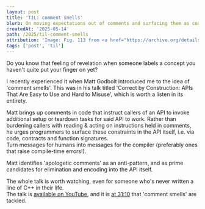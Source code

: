 ```yaml
---
layout: post
title: 'TIL: comment smells'
blurb: On moving expectations out of comments and surfacing them as code.
createdAt: '2025-05-14'
path: /2025/til-comment-smells
attribution: 'Image: Fig. 113 from <a href="https://archive.org/details/plainhometalkabo00foot/page/n11/mode/2up" target="_blank"><em>Plain Home Talk</em> (1896)</a> by Edward B. Foote, out of copyright.'
tags: ['post', 'til']
---
```


<!-- markdownlint-disable MD033 no-inline-html -->

Do you know that feeling of revelation when someone labels a concept you haven't quite put
your finger on yet?

I recently experienced it when Matt Godbolt introduced me to the idea of 'comment smells'.
This was in his talk titled 'Correct by Construction: APIs That Are Easy to Use and Hard
to Misuse', which is worth a listen in its entirety.

Matt brings up comments in code that instruct callers of an API to invoke additional setup
or teardown tasks for said API to work.
Rather than burdening callers with reading & acting on instructions held in comments, he
urges programmers to surface these constraints in the API itself, i.e. via code, contracts
and function signatures.  
Turn messages for humans into messages for the compiler (preferably ones that raise
compile-time errors!).

Matt identifies 'apologetic comments' as an anti-pattern, and as prime candidates for
elimination and encoding into the API itself.

<!-- markdownlint-disable MD013 line-length -->

The whole talk is worth watching, even for someone who's never written a line of C++ in
their life.  
The talk is <a href="https://youtu.be/nLSm3Haxz0I" target="_blank">available on YouTube</a>,
and it is <a href="https://youtu.be/nLSm3Haxz0I?feature=shared&t=1870" target="_blank">at 31:10</a>
that 'comment smells' are tackled.
